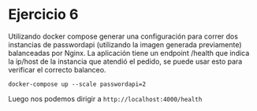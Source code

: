 # Ejercicio 6

Utilizando docker compose generar una configuración para correr dos instancias
de passwordapi (utilizando la imagen generada previamente) balanceadas por
Nginx.
La aplicación tiene un endpoint /health que indica la ip/host de la instancia
que atendió el pedido, se puede usar esto para verificar el correcto balanceo.


```
docker-compose up --scale passwordapi=2
```

Luego nos podemos dirigir a `http://localhost:4000/health`
